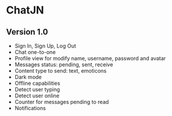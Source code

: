 # ChatJN

## Version 1.0

- Sign In, Sign Up, Log Out
- Chat one-to-one
- Profile view for modify name, username, password and avatar
- Messages status: pending, sent, receive
- Content type to send: text, emoticons
- Dark mode
- Offline capabilities
- Detect user typing
- Detect user online
- Counter for messages pending to read
- Notifications
